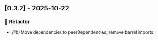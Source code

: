 ## [0.3.2] - 2025-10-22

### 🚜 Refactor

- *(lib)* Move dependencies to peerDependencies, remove barrel imports
